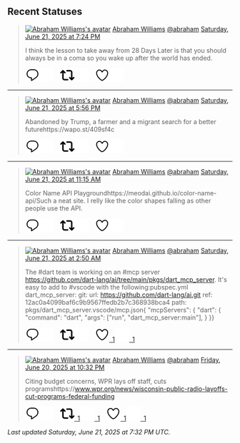 ## Recent Statuses

> <a href="https://indieweb.social/@abraham"><img alt="Abraham Williams's avatar" src="https://cdn.masto.host/indiewebsocial/accounts/avatars/109/292/540/382/343/163/original/d00f2e03ce9c85b1.jpg" height="24" width="24" ></a> [Abraham Williams](https://indieweb.social/@abraham) [@abraham](https://indieweb.social/@abraham) [Saturday, June 21, 2025 at 7:24 PM](https://indieweb.social/@abraham/114722986998446267)
>
> I think the lesson to take away from 28 Days Later is that you should always be in a coma so you wake up after the world has ended.
>
> [![Reply](./images/reply_light.svg#gh-light-mode-only "Reply")](https://indieweb.social/@abraham/114722986998446267#gh-light-mode-only)[![Reply](./images/reply.svg#gh-dark-mode-only "Reply")](https://indieweb.social/@abraham/114722986998446267#gh-dark-mode-only)&emsp;[![Boost](./images/retweet_light.svg#gh-light-mode-only "Boost")](https://indieweb.social/@abraham/114722986998446267#gh-light-mode-only)[![Boost](./images/retweet.svg#gh-dark-mode-only "Boost")](https://indieweb.social/@abraham/114722986998446267#gh-dark-mode-only)&emsp;[![Favorite](./images/like_light.svg#gh-light-mode-only "Favorite")](https://indieweb.social/@abraham/114722986998446267#gh-light-mode-only)[![Favorite](./images/like.svg#gh-dark-mode-only "Favorite")](https://indieweb.social/@abraham/114722986998446267#gh-dark-mode-only)


---

> <a href="https://indieweb.social/@abraham"><img alt="Abraham Williams's avatar" src="https://cdn.masto.host/indiewebsocial/accounts/avatars/109/292/540/382/343/163/original/d00f2e03ce9c85b1.jpg" height="24" width="24" ></a> [Abraham Williams](https://indieweb.social/@abraham) [@abraham](https://indieweb.social/@abraham) [Saturday, June 21, 2025 at 5:56 PM](https://indieweb.social/@abraham/114722642995362263)
>
> Abandoned by Trump, a farmer and a migrant search for a better futurehttps://wapo.st/409sf4c
>
> [![Reply](./images/reply_light.svg#gh-light-mode-only "Reply")](https://indieweb.social/@abraham/114722642995362263#gh-light-mode-only)[![Reply](./images/reply.svg#gh-dark-mode-only "Reply")](https://indieweb.social/@abraham/114722642995362263#gh-dark-mode-only)&emsp;[![Boost](./images/retweet_light.svg#gh-light-mode-only "Boost")](https://indieweb.social/@abraham/114722642995362263#gh-light-mode-only)[![Boost](./images/retweet.svg#gh-dark-mode-only "Boost")](https://indieweb.social/@abraham/114722642995362263#gh-dark-mode-only)&emsp;[![Favorite](./images/like_light.svg#gh-light-mode-only "Favorite")](https://indieweb.social/@abraham/114722642995362263#gh-light-mode-only)[![Favorite](./images/like.svg#gh-dark-mode-only "Favorite")](https://indieweb.social/@abraham/114722642995362263#gh-dark-mode-only)


---

> <a href="https://indieweb.social/@abraham"><img alt="Abraham Williams's avatar" src="https://cdn.masto.host/indiewebsocial/accounts/avatars/109/292/540/382/343/163/original/d00f2e03ce9c85b1.jpg" height="24" width="24" ></a> [Abraham Williams](https://indieweb.social/@abraham) [@abraham](https://indieweb.social/@abraham) [Saturday, June 21, 2025 at 11:15 AM](https://indieweb.social/@abraham/114721065164465166)
>
> Color Name API Playgroundhttps://meodai.github.io/color-name-api/Such a neat site. I relly like the color shapes falling as other people use the API.
>
> [![Reply](./images/reply_light.svg#gh-light-mode-only "Reply")](https://indieweb.social/@abraham/114721065164465166#gh-light-mode-only)[![Reply](./images/reply.svg#gh-dark-mode-only "Reply")](https://indieweb.social/@abraham/114721065164465166#gh-dark-mode-only)&emsp;[![Boost](./images/retweet_light.svg#gh-light-mode-only "Boost")](https://indieweb.social/@abraham/114721065164465166#gh-light-mode-only)[![Boost](./images/retweet.svg#gh-dark-mode-only "Boost")](https://indieweb.social/@abraham/114721065164465166#gh-dark-mode-only)&emsp;[![Favorite](./images/like_light.svg#gh-light-mode-only "Favorite")](https://indieweb.social/@abraham/114721065164465166#gh-light-mode-only)[![Favorite](./images/like.svg#gh-dark-mode-only "Favorite")](https://indieweb.social/@abraham/114721065164465166#gh-dark-mode-only)


---

> <a href="https://indieweb.social/@abraham"><img alt="Abraham Williams's avatar" src="https://cdn.masto.host/indiewebsocial/accounts/avatars/109/292/540/382/343/163/original/d00f2e03ce9c85b1.jpg" height="24" width="24" ></a> [Abraham Williams](https://indieweb.social/@abraham) [@abraham](https://indieweb.social/@abraham) [Saturday, June 21, 2025 at 2:50 AM](https://indieweb.social/@abraham/114719080034975768)
>
> The #dart team is working on an #mcp server https://github.com/dart-lang/ai/tree/main/pkgs/dart_mcp_server. It&#39;s easy to add to #vscode with the following:pubspec.yml  dart_mcp_server:    git:      url: https://github.com/dart-lang/ai.git      ref: 12ac0a4099baf6c9b9567ffedb2b7c368938bca4      path: pkgs/dart_mcp_server.vscode/mcp.json{  &quot;mcpServers&quot;: {    &quot;dart&quot;: {      &quot;command&quot;: &quot;dart&quot;,      &quot;args&quot;: [&quot;run&quot;, &quot;dart_mcp_server:main&quot;],    }  }}
>
> [![Reply](./images/reply_light.svg#gh-light-mode-only "Reply")](https://indieweb.social/@abraham/114719080034975768#gh-light-mode-only)[![Reply](./images/reply.svg#gh-dark-mode-only "Reply")](https://indieweb.social/@abraham/114719080034975768#gh-dark-mode-only)&emsp;[![Boost](./images/retweet_light.svg#gh-light-mode-only "Boost")](https://indieweb.social/@abraham/114719080034975768#gh-light-mode-only)[![Boost](./images/retweet.svg#gh-dark-mode-only "Boost")](https://indieweb.social/@abraham/114719080034975768#gh-dark-mode-only)&emsp;[![Favorite](./images/like_light.svg#gh-light-mode-only "Favorite")&ensp;1](https://indieweb.social/@abraham/114719080034975768#gh-light-mode-only)[![Favorite](./images/like.svg#gh-dark-mode-only "Favorite")&ensp;1](https://indieweb.social/@abraham/114719080034975768#gh-dark-mode-only)


---

> <a href="https://indieweb.social/@abraham"><img alt="Abraham Williams's avatar" src="https://cdn.masto.host/indiewebsocial/accounts/avatars/109/292/540/382/343/163/original/d00f2e03ce9c85b1.jpg" height="24" width="24" ></a> [Abraham Williams](https://indieweb.social/@abraham) [@abraham](https://indieweb.social/@abraham) [Friday, June 20, 2025 at 10:32 PM](https://indieweb.social/@abraham/114718064708931970)
>
> Citing budget concerns, WPR lays off staff, cuts programshttps://www.wpr.org/news/wisconsin-public-radio-layoffs-cut-programs-federal-funding
>
> [![Reply](./images/reply_light.svg#gh-light-mode-only "Reply")](https://indieweb.social/@abraham/114718064708931970#gh-light-mode-only)[![Reply](./images/reply.svg#gh-dark-mode-only "Reply")](https://indieweb.social/@abraham/114718064708931970#gh-dark-mode-only)&emsp;[![Boost](./images/retweet_light.svg#gh-light-mode-only "Boost")&ensp;1](https://indieweb.social/@abraham/114718064708931970#gh-light-mode-only)[![Boost](./images/retweet.svg#gh-dark-mode-only "Boost")&ensp;1](https://indieweb.social/@abraham/114718064708931970#gh-dark-mode-only)&emsp;[![Favorite](./images/like_light.svg#gh-light-mode-only "Favorite")&ensp;1](https://indieweb.social/@abraham/114718064708931970#gh-light-mode-only)[![Favorite](./images/like.svg#gh-dark-mode-only "Favorite")&ensp;1](https://indieweb.social/@abraham/114718064708931970#gh-dark-mode-only)


_Last updated Saturday, June 21, 2025 at 7:32 PM UTC._
